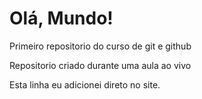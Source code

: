 # Olá, Mundo!
 Primeiro repositorio do curso de git e github

 Repositorio criado durante uma aula ao vivo
 
Esta linha eu adicionei direto no site.
